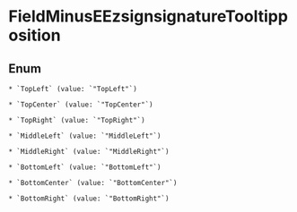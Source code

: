 
# FieldMinusEEzsignsignatureTooltipposition

## Enum


    * `TopLeft` (value: `"TopLeft"`)

    * `TopCenter` (value: `"TopCenter"`)

    * `TopRight` (value: `"TopRight"`)

    * `MiddleLeft` (value: `"MiddleLeft"`)

    * `MiddleRight` (value: `"MiddleRight"`)

    * `BottomLeft` (value: `"BottomLeft"`)

    * `BottomCenter` (value: `"BottomCenter"`)

    * `BottomRight` (value: `"BottomRight"`)



